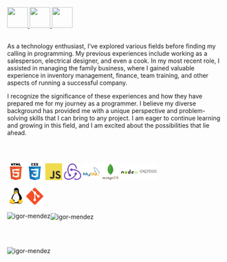 <a href="https://www.instagram.com/igor_m_m/" target="_blank">
  <img src="https://cdn.icon-icons.com/icons2/1211/PNG/512/1491579602-yumminkysocialmedia36_83067.png" width="48px" height="48px">
</a> 
<a href="https://www.facebook.com/igor.mendesdemattos/" target="_blank">
  <img src="https://i.ibb.co/zmYNW4p/facebook.png" width="48px" height="48px">
</a> 
<a href="https://www.linkedin.com/in/igormm/">
  <img src="https://i.ibb.co/Kx2GSrT/linkedin.png" width="48px" height="48px" target="_blank">
</a>



<br />
<br />

As a technology enthusiast, I've explored various fields before finding my calling in programming. My previous experiences include working as a salesperson, electrical designer, and even a cook. In my most recent role, I assisted in managing the family business, where I gained valuable experience in inventory management, finance, team training, and other aspects of running a successful company.

I recognize the significance of these experiences and how they have prepared me for my journey as a programmer. I believe my diverse background has provided me with a unique perspective and problem-solving skills that I can bring to any project. I am eager to continue learning and growing in this field, and I am excited about the possibilities that lie ahead.

<br />
<br />

<p align="left">
  <img src="https://raw.githubusercontent.com/devicons/devicon/master/icons/html5/html5-original-wordmark.svg" alt="html5" width="40" height="40"/> 
  <img src="https://raw.githubusercontent.com/devicons/devicon/master/icons/css3/css3-original-wordmark.svg" alt="css3" width="40" height="40"/> 
  <img src="https://raw.githubusercontent.com/devicons/devicon/master/icons/javascript/javascript-original.svg" alt="javascript" width="40" height="40"/> 
  <img src="https://raw.githubusercontent.com/devicons/devicon/master/icons/redux/redux-original.svg" alt="redux" width="40" height="40"/> 
  <img src="https://raw.githubusercontent.com/devicons/devicon/master/icons/mysql/mysql-original-wordmark.svg" alt="mysql" width="40" height="40"/> 
  <img src="https://raw.githubusercontent.com/devicons/devicon/master/icons/mongodb/mongodb-original-wordmark.svg" alt="mongodb" width="40" height="40"/> 
  <img src="https://raw.githubusercontent.com/devicons/devicon/master/icons/nodejs/nodejs-original-wordmark.svg" alt="nodejs" width="40" height="40"/> 
  <img src="https://raw.githubusercontent.com/devicons/devicon/master/icons/express/express-original-wordmark.svg" alt="express" width="40" height="40"/> 

<p>
  <img src="https://raw.githubusercontent.com/devicons/devicon/master/icons/linux/linux-original.svg" alt="linux" width="40" height="40" />
  <img src="https://raw.githubusercontent.com/devicons/devicon/master/icons/git/git-original.svg" alt="git" width="40" height="40"/> 
</p>


<p>
    <img align="left" src="https://github-readme-stats.vercel.app/api?username=IgorMendez&count_private=true&show_icons=true&theme=graywhite&icon_color=268bd2&title_color=268bd2" alt="igor-mendez" />
</p>
<p>
    <img align="center" src="https://github-readme-stats.vercel.app/api/top-langs/?username=IgorMendez&layout=compact&theme=graywhite&title_color=268bd2" alt="igor-mendez" />
</p>

<br />
<br />

<p align="left"> <img src="https://komarev.com/ghpvc/?username=IgorMendez" alt="igor-mendez" /> </p>
